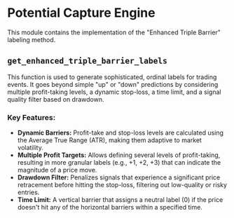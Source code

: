# Potential Capture Engine

This module contains the implementation of the "Enhanced Triple Barrier" labeling method.

## `get_enhanced_triple_barrier_labels`

This function is used to generate sophisticated, ordinal labels for trading events. It goes beyond simple "up" or "down" predictions by considering multiple profit-taking levels, a dynamic stop-loss, a time limit, and a signal quality filter based on drawdown.

### Key Features:

- **Dynamic Barriers:** Profit-take and stop-loss levels are calculated using the Average True Range (ATR), making them adaptive to market volatility.
- **Multiple Profit Targets:** Allows defining several levels of profit-taking, resulting in more granular labels (e.g., +1, +2, +3) that can indicate the magnitude of a price move.
- **Drawdown Filter:** Penalizes signals that experience a significant price retracement before hitting the stop-loss, filtering out low-quality or risky entries.
- **Time Limit:** A vertical barrier that assigns a neutral label (0) if the price doesn't hit any of the horizontal barriers within a specified time.
